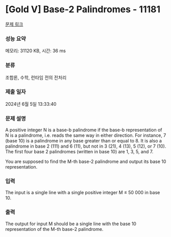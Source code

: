 # [Gold V] Base-2 Palindromes - 11181 

[문제 링크](https://www.acmicpc.net/problem/11181) 

### 성능 요약

메모리: 31120 KB, 시간: 36 ms

### 분류

조합론, 수학, 런타임 전의 전처리

### 제출 일자

2024년 6월 5일 13:33:40

### 문제 설명

<p>A positive integer N is a base-b palindrome if the base-b representation of N is a palindrome, i.e. reads the same way in either direction. For instance, 7 (base 10) is a palindrome in any base greater than or equal to 8. It is also a palindrome in base 2 (111) and 6 (11), but not in 3 (21), 4 (13), 5 (12), or 7 (10). The first four base 2 palindromes (written in base 10) are 1, 3, 5, and 7.</p>

<p>You are supposed to find the M-th base-2 palindrome and output its base 10 representation.</p>

### 입력 

 <p>The input is a single line with a single positive integer M ≤ 50 000 in base 10.</p>

### 출력 

 <p>The output for input M should be a single line with the base 10 representation of the M-th base-2 palindrome.</p>

